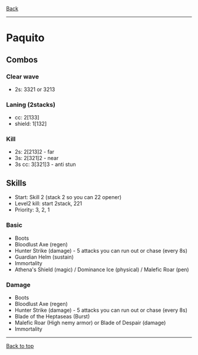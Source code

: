 [Back](../)

----

# Paquito

## Combos

### Clear wave
- 2s: 3321 or 3213

### Laning (2stacks)
- cc: 2[133]
- shield: 1[132]

### Kill
- 2s: 2[213]2 - far
- 3s: 2[321]2 - near
- 3s cc: 3[321]3 - anti stun

## Skills
- Start: Skill 2 (stack 2 so you can 22 opener)
- Level2 kill: start 2stack, 221
- Priority: 3, 2, 1

### Basic
- Boots
- Bloodlust Axe (regen)
- Hunter Strike (damage) - 5 attacks you can run out or chase (every 8s)
- Guardian Helm (sustain)
- Immortality
- Athena's Shield (magic) / Dominance Ice (physical) / Malefic Roar (pen)

### Damage
- Boots
- Bloodlust Axe (regen)
- Hunter Strike (damage) - 5 attacks you can run out or chase (every 8s)
- Blade of the Heptaseas (Burst)
- Malefic Roar (High nemy armor) or Blade of Despair (damage)
- Immortality


----

[Back to top](./#)
